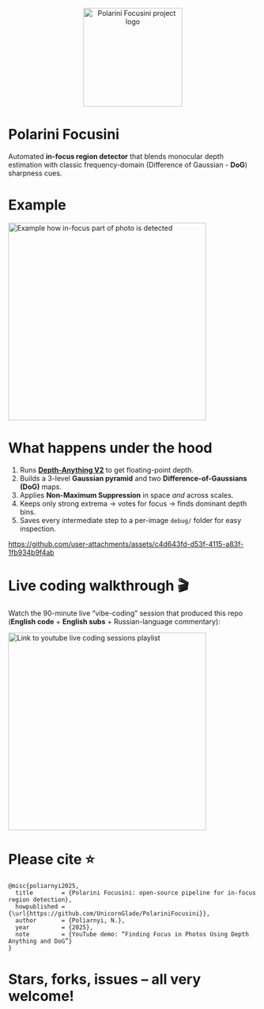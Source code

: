 <p align="center">
  <img width="200" src="https://raw.github.com/UnicornGlade/PolariniFocusini/master/docs/.images/polarini_focusini.jpg" alt="Polarini Focusini project logo">
</p>

# Polarini Focusini

Automated **in-focus region detector** that blends monocular depth estimation with classic frequency-domain (Difference of Gaussian - **DoG**) sharpness cues.

# Example

<p align="left">
  <img width="400" src="https://raw.github.com/UnicornGlade/PolariniFocusini/master/docs/.images/processing_sample.jpg" alt="Example how in-focus part of photo is detected">
</p>

# What happens under the hood

1. Runs **[Depth-Anything V2](https://github.com/DepthAnything/Depth-Anything-V2)** to get floating-point depth.  
2. Builds a 3-level **Gaussian pyramid** and two **Difference-of-Gaussians (DoG)** maps.  
3. Applies **Non-Maximum Suppression** in space *and* across scales.  
4. Keeps only strong extrema → votes for focus → finds dominant depth bins.  
5. Saves every intermediate step to a per-image `debug/` folder for easy inspection.

https://github.com/user-attachments/assets/c4d643fd-d53f-4115-a83f-1fb934b9f4ab

# Live coding walkthrough 🎬

Watch the 90-minute live “vibe-coding” session that produced this repo (**English code** + **English subs** + Russian-language commentary):

<p align="left">
  <a href="https://www.youtube.com/playlist?list=PL5p-5hHpsHBovPGgF-U1XPFas_RFW4F8A"><img width="400" src="https://raw.github.com/UnicornGlade/PolariniFocusini/master/docs/.images/youtube_thumbnail.jpg" alt="Link to youtube live coding sessions playlist"></a>
</p>

# Please cite ⭐

```
@misc{poliarnyi2025,
  title        = {Polarini Focusini: open-source pipeline for in-focus region detection},
  howpublished = {\url{https://github.com/UnicornGlade/PolariniFocusini}},
  author       = {Poliarnyi, N.},
  year         = {2025},
  note         = {YouTube demo: “Finding Focus in Photos Using Depth Anything and DoG”}
}
```

# Stars, forks, issues – all very welcome!
